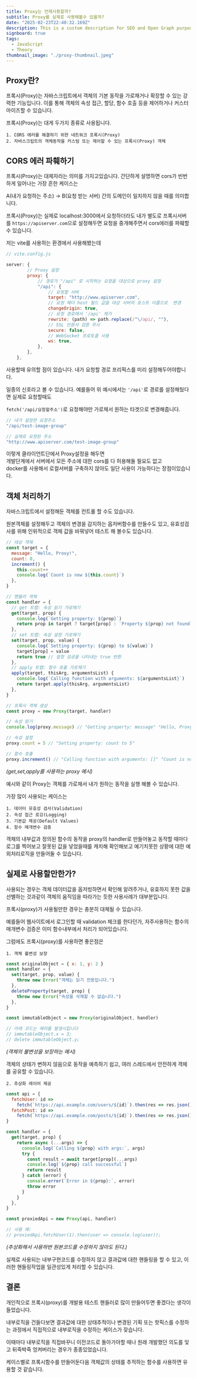 ```yaml
---
title: Proxy는 언제사용할까?
subtitle: Proxy를 실제로 사용해볼수 있을까?
date: "2025-02-23T22:40:32.169Z"
description: This is a custom description for SEO and Open Graph purposes, rather than the default generated excerpt. Simply add a description field to the frontmatter.
signboard: true
tags:
  - JavaScript
  - Theory
thumbnail_image: "./proxy-thumbnail.jpeg"
---
```


## Proxy란?

프록시(Proxy)는 자바스크립트에서 객체의 기본 동작을 가로채거나 확장할 수 있는 강력한 기능입니다. 이를 통해 객체의 속성 접근, 할당, 함수 호출 등을 제어하거나 커스터마이즈할 수 있습니다.

프록시(Proxy)는 대게 두가지 종류로 사용됩니다.

`1. CORS 에러를 해결하기 위한 네트워크 프록시(Proxy)`<br/>
`2. 자바스크립트의 객체동작을 커스텀 또는 제어할 수 있는 프록시(Proxy) 객체`

## CORS 에러 파훼하기

프록시(Proxy)는 대체자라는 의미를 가지고있습니다.
간단하게 설명하면 cors가 빈번하게 일어나는 가장 흔한 케이스는

A(내가 요청하는 주소) -> B(요청 받는 서버) 간의 도메인이 일치하지 않을 때를 의미합니다.<br />

프록시(Proxy)는 실제로 localhost:3000에서 요청하더라도
내가 별도로 프록시서버를 `https://apiserver.com`으로 설정해두면 요청을 중개해주면서
cors에러를 파훼할 수 있습니다.

저는 vite를 사용하는 환경에서 사용해봤는데

```javascript
// vite.config.js

server: {
        // Proxy 설정
        proxy: {
            // 경로가 "/api" 로 시작하는 요청을 대상으로 proxy 설정
            "/api": {
                // 요청할 서버
                target: "http://www.apiserver.com",
                // 요청 헤더 host 필드 값을 대상 서버의 호스트 이름으로  변경
                changeOrigin: true,
                // 요청 경로에서 '/api' 제거
                rewrite: (path) => path.replace(/^\/api/, ""),
                // SSL 인증서 검증 무시
                secure: false,
                // WebSocket 프로토콜 사용
                ws: true,
            },
        },
    },
```

사용할때 유의할 점이 있습니다.
내가 요청할 경로 프리픽스를 미리 설정해두어야합니다.

일종의 신호라고 볼 수 있습니다.
예를들어 위 예시에서는 `'/api'`로 경로를 설정해뒀다면 실제로 요청할때도

`fetch('/api/요청할주소')`로 요청해야만 가로채서 원하는 타겟으로 변경해줍니다.

```javascript
// 내가 설정한 요청주소
"/api/test-image-group"

// 실제로 요청된 주소
"http://www.apiserver.com/test-image-group"
```

이렇게 클라이언트단에서 Proxy설정을 해두면<br />
개발단계에서 서버에서 모든 주소에 대한 cors를 다 허용해둘 필요도 없고<br />
docker를 사용해서 로컬서버를 구축하지 않아도 일단 사용이 가능하다는 장점이있습니다.

## 객체 처리하기

자바스크립트에서 설정해둔 객체를 컨트롤 할 수도 있습니다.

원본객체를 설정해두고 객체의 변경을 감지하는 옵저버함수를 만들수도 있고,
유효성검사를 위해 인위적으로 객체 값을 바꿔넣어 테스트 해 볼수도 있습니다.

```javascript
// 대상 객체
const target = {
  message: "Hello, Proxy!",
  count: 0,
  increment() {
    this.count++
    console.log(`Count is now ${this.count}`)
  },
}

// 핸들러 객체
const handler = {
  // get 트랩: 속성 읽기 가로채기
  get(target, prop) {
    console.log(`Getting property: ${prop}`)
    return prop in target ? target[prop] : `Property ${prop} not found`
  },
  // set 트랩: 속성 설정 가로채기
  set(target, prop, value) {
    console.log(`Setting property: ${prop} to ${value}`)
    target[prop] = value
    return true // 설정 성공을 나타내는 true 반환
  },
  // apply 트랩: 함수 호출 가로채기
  apply(target, thisArg, argumentsList) {
    console.log(`Calling function with arguments: ${argumentsList}`)
    return target.apply(thisArg, argumentsList)
  },
}

// 프록시 객체 생성
const proxy = new Proxy(target, handler)

// 속성 읽기
console.log(proxy.message) // "Getting property: message" "Hello, Proxy!"

// 속성 설정
proxy.count = 5 // "Setting property: count to 5"

// 함수 호출
proxy.increment() // "Calling function with arguments: []" "Count is now 6"
```

<span class="img-description">_(get,set,apply를 사용하는 proxy 예시)_</span>

예시와 같이 Proxy는 객체를 가로채서 내가 원하는 동작을 실행 해볼 수 있습니다.

가장 많이 사용되는 케이스는<br />

`1. 데이터 유효성 검사(Validation)`<br />
`2. 속성 접근 로깅(Logging)`<br />
`3. 기본값 제공(Default Values)`<br />
`4. 함수 매개변수 검증`

객채의 내부값과 정의된 함수의 동작을 proxy의 handler로 만들어놓고
동작할 때마다 로그를 찍어보고 잘못된 값을 넣었을때를 캐치해 확인해보고
예기치못한 상황에 대한 예외처리로직을 만들어둘 수 있습니다.

## 실제로 사용할만한가?

사용되는 경우는 객체 데이터값을 옵저빙하면서 확인해 알려주거나,
유효하지 못한 값을 선별하는 것과같이 객체의 움직임을 따라가는 듯한 사용사례가
대부분입니다.

프록시(proxy)가 사용될만한 경우는 충분히 대체될 수 있습니다.

예를들어 웹사이트에서 로그인할 때 validation 체크를 한다던가,
자주사용하는 함수의 매개변수 검증은 이미 함수내부에서 처리가 되어있습니다.

그럼에도 프록시(proxy)를 사용하면 좋은점은<br />

`1. 객체 불변성 보장`

```javascript
const originalObject = { x: 1, y: 2 }
const handler = {
  set(target, prop, value) {
    throw new Error("객체는 읽기 전용입니다.")
  },
  deleteProperty(target, prop) {
    throw new Error("속성을 삭제할 수 없습니다.")
  },
}

const immutableObject = new Proxy(originalObject, handler)

// 아래 코드는 에러를 발생시킵니다
// immutableObject.x = 3;
// delete immutableObject.y;
```

<span class="img-description">_(객체의 불변성을 보장하는 예시)_</span>

객체의 상태가 변하지 않음으로 동작을 예측하기 쉽고,
여러 스레드에서 안전하게 객체를 공유할 수 있습니다.<br />

`2. 추상화 레이어 제공`

```javascript
const api = {
  fetchUser: id =>
    fetch(`https://api.example.com/users/${id}`).then(res => res.json()),
  fetchPost: id =>
    fetch(`https://api.example.com/posts/${id}`).then(res => res.json()),
}

const handler = {
  get(target, prop) {
    return async (...args) => {
      console.log(`Calling ${prop} with args:`, args)
      try {
        const result = await target[prop](...args)
        console.log(`${prop} call successful`)
        return result
      } catch (error) {
        console.error(`Error in ${prop}:`, error)
        throw error
      }
    }
  },
}

const proxiedApi = new Proxy(api, handler)

// 사용 예:
// proxiedApi.fetchUser(1).then(user => console.log(user));
```

<span class="img-description">_(추상화해서 사용하번 원본코드를 수정하지 않아도 된다.)_</span>

실제로 사용되는 내부구현코드를 수정하지 않고 결과값에 대한 핸들링을 할 수 있고,
이러한 핸들링작업을 일관성있게 처리할 수 있습니다.

## 결론

개인적으로 프록시(proxy)를 개발용 테스트 핸들러로 많이 만들어두면 좋겠다는 생각이 들었습니다.

내부로직을 건들다보면 결과값에 대한 상태추적이나 변경된 기획 또는 핫픽스를 수정하는 과정에서 직접적으로 내부로직을 수정하는 케이스가 잦습니다.

이때마다 내부로직을 직접바꾸니 이전코드로 돌아가야할 때나
원래 개발했던 의도를 잊고 뒤죽박죽 엉켜버리는 경우가 종종있었습니다.

케이스별로 프록시함수를 만들어둔다음 객체값의 상태를 추적하는 함수를 사용하면
유용할 것 같습니다.
